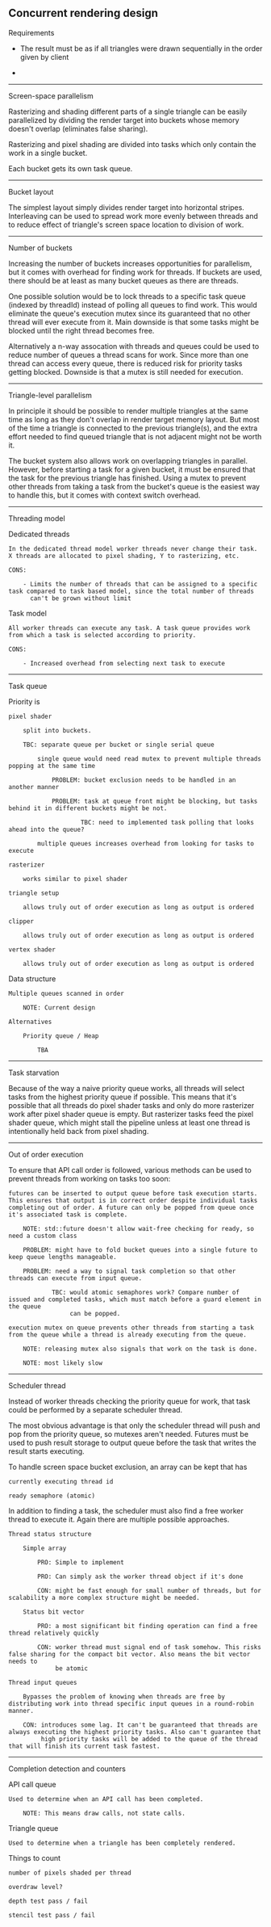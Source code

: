 Concurrent rendering design
---------------------------------------------------
Requirements

- The result must be as if all triangles were drawn sequentially in the order given by client

- 

---------------------------------------------------
Screen-space parallelism

Rasterizing and shading different parts of a single triangle can be easily parallelized by dividing the render target into buckets
whose memory doesn't overlap (eliminates false sharing).

Rasterizing and pixel shading are divided into tasks which only contain the work in a single bucket.

Each bucket gets its own task queue.

---------------------------------------------------
Bucket layout

The simplest layout simply divides render target into horizontal stripes. Interleaving can be used to spread work more evenly between threads and to
reduce effect of triangle's screen space location to division of work.

---------------------------------------------------
Number of buckets

Increasing the number of buckets increases opportunities for parallelism, but it comes with overhead for finding work for threads. If buckets are used, there
should be at least as many bucket queues as there are threads. 

One possible solution would be to lock threads to a specific task queue (indexed by threadId) instead of polling all queues to find work. This would eliminate
the queue's execution mutex since its guaranteed that no other thread will ever execute from it. Main downside is that some tasks might be blocked until the right thread becomes
free.

Alternatively a n-way assocation with threads and queues could be used to reduce number of queues a thread scans for work. Since more than one thread can access every queue,
there is reduced risk for priority tasks getting blocked. Downside is that a mutex is still needed for execution.

---------------------------------------------------
Triangle-level parallelism

In principle it should be possible to render multiple triangles at the same time as long as they don't overlap in render target memory layout.
But most of the time a triangle is connected to the previous triangle(s), and the extra effort needed to find queued triangle that is not adjacent might
not be worth it.

The bucket system also allows work on overlapping triangles in parallel. However, before starting a task for a given bucket, it must be ensured that the
task for the previous triangle has finished. Using a mutex to prevent other threads from taking a task from the bucket's queue is the easiest way to handle
this, but it comes with context switch overhead.

----------------------------------------------------------------------------------------------
Threading model

Dedicated threads

    In the dedicated thread model worker threads never change their task. X threads are allocated to pixel shading, Y to rasterizing, etc.

    CONS:

        - Limits the number of threads that can be assigned to a specific task compared to task based model, since the total number of threads
          can't be grown without limit

Task model

    All worker threads can execute any task. A task queue provides work from which a task is selected according to priority.

    CONS:

        - Increased overhead from selecting next task to execute

----------------------------------------------------------------------------------------------
Task queue

Priority is

    pixel shader 

        split into buckets. 

        TBC: separate queue per bucket or single serial queue

            single queue would need read mutex to prevent multiple threads popping at the same time

                PROBLEM: bucket exclusion needs to be handled in an another manner

                PROBLEM: task at queue front might be blocking, but tasks behind it in different buckets might be not.

                        TBC: need to implemented task polling that looks ahead into the queue?

            multiple queues increases overhead from looking for tasks to execute

    rasterizer

        works similar to pixel shader

    triangle setup

        allows truly out of order execution as long as output is ordered

    clipper

        allows truly out of order execution as long as output is ordered

    vertex shader

        allows truly out of order execution as long as output is ordered

Data structure

    Multiple queues scanned in order

        NOTE: Current design

    Alternatives

        Priority queue / Heap

            TBA

----------------------------------------------------------------------------------------------
Task starvation 

Because of the way a naive priority queue works, all threads will select tasks from the highest priority queue if possible.
This means that it's possible that all threads do pixel shader tasks and only do more rasterizer work after pixel shader queue
is empty. But rasterizer tasks feed the pixel shader queue, which might stall the pipeline unless at least one thread is intentionally
held back from pixel shading.

----------------------------------------------------------------------------------------------
Out of order execution

To ensure that API call order is followed, various methods can be used to prevent threads from working on tasks too soon:

    futures can be inserted to output queue before task execution starts. This ensures that output is in correct order despite individual tasks
    completing out of order. A future can only be popped from queue once it's associated task is complete.

        NOTE: std::future doesn't allow wait-free checking for ready, so need a custom class

        PROBLEM: might have to fold bucket queues into a single future to keep queue lengths manageable.

        PROBLEM: need a way to signal task completion so that other threads can execute from input queue.

                TBC: would atomic semaphores work? Compare number of issued and completed tasks, which must match before a guard element in the queue
                     can be popped.

    execution mutex on queue prevents other threads from starting a task from the queue while a thread is already executing from the queue.

        NOTE: releasing mutex also signals that work on the task is done.

        NOTE: most likely slow

----------------------------------------------------------------------------------------------
Scheduler thread

Instead of worker threads checking the priority queue for work, that task could be performed by a separate scheduler thread.

The most obvious advantage is that only the scheduler thread will push and pop from the priority queue, so mutexes aren't needed. Futures must be
used to push result storage to output queue before the task that writes the result starts executing. 

To handle screen space bucket exclusion, an array can be kept that has

    currently executing thread id

    ready semaphore (atomic)

In addition to finding a task, the scheduler must also find a free worker thread to execute it. Again there are multiple possible approaches.

    Thread status structure

        Simple array

            PRO: Simple to implement

            PRO: Can simply ask the worker thread object if it's done

            CON: might be fast enough for small number of threads, but for scalability a more complex structure might be needed. 

        Status bit vector

            PRO: a most significant bit finding operation can find a free thread relatively quickly

            CON: worker thread must signal end of task somehow. This risks false sharing for the compact bit vector. Also means the bit vector needs to
                 be atomic

    Thread input queues

        Bypasses the problem of knowing when threads are free by distributing work into thread specific input queues in a round-robin manner.

        CON: introduces some lag. It can't be guaranteed that threads are always executing the highest priority tasks. Also can't guarantee that
             high priority tasks will be added to the queue of the thread that will finish its current task fastest.

----------------------------------------------------------------------------------------------
Completion detection and counters

API call queue

    Used to determine when an API call has been completed.

        NOTE: This means draw calls, not state calls.

Triangle queue

    Used to determine when a triangle has been completely rendered.

Things to count

    number of pixels shaded per thread

    overdraw level?

    depth test pass / fail

    stencil test pass / fail


